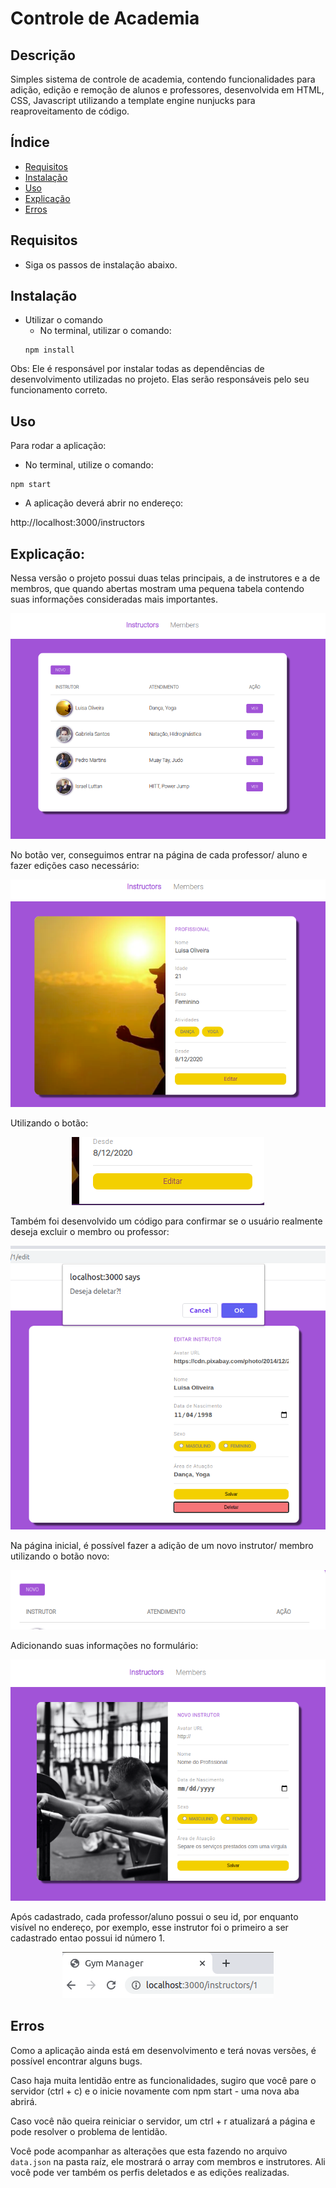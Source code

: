 #  Controle de Academia 

## Descrição
Simples sistema de controle de academia, contendo funcionalidades para adição, edição e remoção de alunos e professores,  desenvolvida em HTML, CSS, Javascript utilizando a template engine nunjucks para reaproveitamento de código. 

## Índice
- [Requisitos](#Requisitos)
- [Instalação](#Instalação)
- [Uso](#Uso)
- [Explicação](#Explicação)
- [Erros](#Erros)


## Requisitos
- Siga os passos de instalação abaixo. 


## Instalação
- Utilizar o comando
  - No terminal, utilizar o comando: 
  ``` 
  npm install 
  ```
Obs: Ele é responsável por instalar todas as dependências de desenvolvimento utilizadas no projeto. Elas serão responsáveis pelo seu funcionamento correto.  


## Uso
Para rodar a aplicação:
- No terminal, utilize o comando:
```
npm start
```
- A aplicação deverá abrir no endereço: 

http://localhost:3000/instructors



## Explicação:

Nessa versão o projeto possui duas telas principais, a de instrutores e a de membros, que quando abertas mostram uma pequena tabela contendo suas informações consideradas mais importantes. 

<p align="center">
  <img src="./images/instructors.png" title="Página Instrutores">
</p>

No botão ver, conseguimos entrar na página de cada professor/ aluno e fazer edições caso necessário:

<p align="center">
  <img src="./images/instrutor-1.png" title="Página que contém maiores informaçoes de cada professor/ aluno">
</p>

Utilizando o botão:

<p align="center">
  <img src="./images/editar.png" title="Página de edição">
</p>

Também foi desenvolvido um código para confirmar se o usuário realmente deseja excluir o membro ou professor:

<p align="center">
  <img src="./images/mensagemdelete.png" title="Mensagem de confimacao para deletar">
</p>

Na página inicial, é possível fazer a adição de um novo instrutor/ membro utilizando o botão novo:

<p align="center">
  <img src="./images/novo.png" title="Botao novo">
</p>

Adicionando suas informações no formulário:

<p align="center">
  <img src="./images/novo-instrutor.png" title="Cadastro de novo instrutor">
</p>

Após cadastrado, cada professor/aluno possui o seu id, por enquanto visível no endereço, por exemplo, esse instrutor foi o primeiro a ser cadastrado entao possui id número 1. 

<p align="center">
  <img src="./images/endereco.png" title="Exemplo de endereço">
</p>


## Erros
Como a aplicação ainda está em desenvolvimento e terá novas versões, é possível encontrar alguns bugs. 

Caso haja muita lentidão entre as funcionalidades, sugiro que você pare o servidor (ctrl + c) e o inicie novamente com npm start - uma nova aba abrirá.

Caso você não queira reiniciar o servidor, um ctrl + r atualizará a página e pode resolver o problema de lentidão.

Você pode acompanhar as alterações que esta fazendo no arquivo ```data.json``` na pasta raíz, ele mostrará o array com membros e instrutores. Ali você pode ver também os perfis deletados e as edições realizadas.






